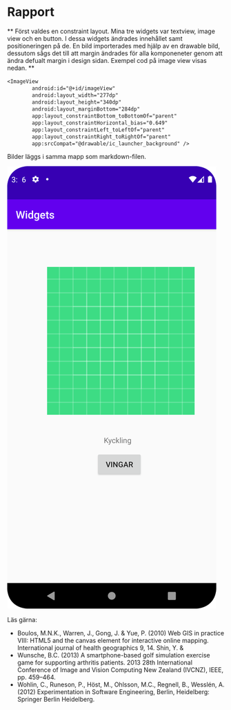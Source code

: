 
# Rapport

** Först valdes en constraint layout. Mina tre widgets var textview, image view och en button. I dessa widgets ändrades innehållet samt positioneringen på de. En bild importerades med hjälp av en drawable bild, dessutom sågs det till att margin ändrades för alla komponeneter genom att ändra defualt margin i design sidan. Exempel cod på image view visas nedan.  **


```
<ImageView
        android:id="@+id/imageView"
        android:layout_width="277dp"
        android:layout_height="340dp"
        android:layout_marginBottom="284dp"
        app:layout_constraintBottom_toBottomOf="parent"
        app:layout_constraintHorizontal_bias="0.649"
        app:layout_constraintLeft_toLeftOf="parent"
        app:layout_constraintRight_toRightOf="parent"
        app:srcCompat="@drawable/ic_launcher_background" />
```

Bilder läggs i samma mapp som markdown-filen.

![img.png](img.png)
  
Läs gärna:

- Boulos, M.N.K., Warren, J., Gong, J. & Yue, P. (2010) Web GIS in practice VIII: HTML5 and the canvas element for interactive online mapping. International journal of health geographics 9, 14. Shin, Y. &
- Wunsche, B.C. (2013) A smartphone-based golf simulation exercise game for supporting arthritis patients. 2013 28th International Conference of Image and Vision Computing New Zealand (IVCNZ), IEEE, pp. 459–464.
- Wohlin, C., Runeson, P., Höst, M., Ohlsson, M.C., Regnell, B., Wesslén, A. (2012) Experimentation in Software Engineering, Berlin, Heidelberg: Springer Berlin Heidelberg.
